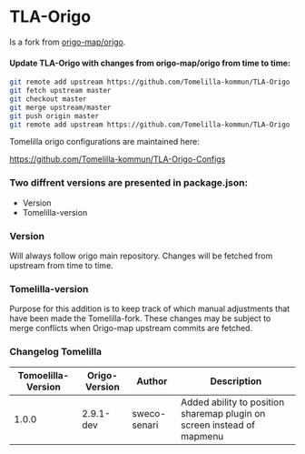 # TLA-Origo
Is a fork from [origo-map/origo](https://github.com/origo-map/origo).

#### Update TLA-Origo with changes from origo-map/origo from time to time:
```bash 
git remote add upstream https://github.com/Tomelilla-kommun/TLA-Origo
git fetch upstream master
git checkout master
git merge upstream/master
git push origin master
git remote add upstream https://github.com/Tomelilla-kommun/TLA-Origo
```
Tomelilla origo configurations are maintained here:

https://github.com/Tomelilla-kommun/TLA-Origo-Configs

### Two diffrent versions are presented in package.json:
* Version
* Tomelilla-version

### Version
Will always follow origo main repository. Changes will be fetched from upstream from time to time.


### Tomelilla-version
Purpose for this addition is to keep track of which manual adjustments that have been made the Tomelilla-fork. These changes may be subject to merge conflicts when Origo-map upstream commits are fetched.

### Changelog Tomelilla

| Tomoelilla-Version | Origo-Version | Author             | Description                      |
|--------------------|---------------|--------------------|----------------------------------|
| 1.0.0              | 2.9.1-dev     | sweco-senari       | Added ability to position sharemap plugin  on screen instead of mapmenu                  |
